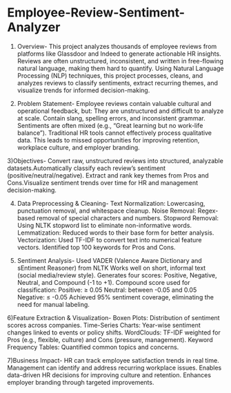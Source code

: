 # Employee-Review-Sentiment-Analyzer
1) Overview- This project analyzes thousands of employee reviews from platforms like Glassdoor and Indeed to generate actionable HR insights. Reviews are often unstructured, inconsistent, and written in free-flowing natural language, making them hard to quantify. Using Natural Language Processing (NLP) techniques, this project processes, cleans, and analyzes reviews to classify sentiments, extract recurring themes, and visualize trends for informed decision-making.

2) Problem Statement- Employee reviews contain valuable cultural and operational feedback, but:
They are unstructured and difficult to analyze at scale. Contain slang, spelling errors, and inconsistent grammar. Sentiments are often mixed (e.g., “Great learning but no work-life balance”).
Traditional HR tools cannot effectively process qualitative data. This leads to missed opportunities for improving retention, workplace culture, and employer branding.

3)Objectives- Convert raw, unstructured reviews into structured, analyzable datasets.Automatically classify each review’s sentiment (positive/neutral/negative).
Extract and rank key themes from Pros and Cons.Visualize sentiment trends over time for HR and management decision-making.

4) Data Preprocessing & Cleaning- Text Normalization: Lowercasing, punctuation removal, and whitespace cleanup. Noise Removal: Regex-based removal of special characters and numbers. Stopword Removal: Using NLTK stopword list to eliminate non-informative words.
Lemmatization: Reduced words to their base form for better analysis.
Vectorization: Used TF-IDF to convert text into numerical feature vectors. Identified top 100 keywords for Pros and Cons.

5) Sentiment Analysis- Used VADER (Valence Aware Dictionary and sEntiment Reasoner) from NLTK Works well on short, informal text (social media/review style).
Generates four scores: Positive, Negative, Neutral, and Compound (-1 to +1).
Compound score used for classification:
Positive: ≥ 0.05
Neutral: between -0.05 and 0.05
Negative: ≤ -0.05
Achieved 95% sentiment coverage, eliminating the need for manual labeling.

6)Feature Extraction & Visualization- Boxen Plots: Distribution of sentiment scores across companies.
Time-Series Charts: Year-wise sentiment changes linked to events or policy shifts.
WordClouds: TF-IDF weighted for Pros (e.g., flexible, culture) and Cons (pressure, management).
Keyword Frequency Tables: Quantified common topics and concerns.

7)Business Impact- HR can track employee satisfaction trends in real time.
Management can identify and address recurring workplace issues. Enables data-driven HR decisions for improving culture and retention.
Enhances employer branding through targeted improvements.

